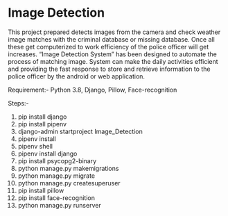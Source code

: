 # Image Detection
This project prepared detects images from the camera and check weather image matches with the criminal database or missing database. Once all these get computerized to work efficiency of the police officer will get increases. “Image Detection System” has been designed to automate the process of matching image. System can make the daily activities efficient and providing the fast response to store and retrieve information to the police officer by the android or web application.

Requirement:-
Python 3.8,
Django,
Pillow,
Face-recognition


Steps:-
1. pip install django
2. pip install pipenv
3. django-admin startproject Image_Detection
4. pipenv install
5. pipenv shell
6. pipenv install django
7. pip install psycopg2-binary
8. python manage.py makemigrations
9. python manage.py migrate
10. python manage.py createsuperuser
11. pip install pillow
12. pip install face-recognition
13. python manage.py runserver
